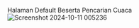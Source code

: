 Halaman Default Beserta Pencarian Cuaca
![Screenshot 2024-10-11 005236](https://github.com/user-attachments/assets/33719901-f8da-420e-ab5b-e4b7661dba17)
